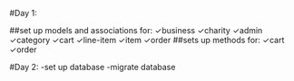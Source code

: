 #Day 1:

##set up models and associations for:
	✓business
	✓charity
	✓admin
	✓category
	✓cart
	✓line-item
	✓item
	✓order
##sets up methods for:
	✓cart
	✓order

#Day 2:
	-set up database
	-migrate database
	